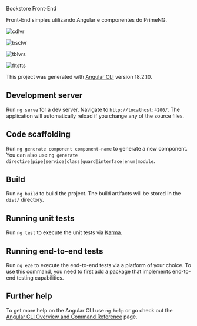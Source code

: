 Bookstore Front-End

Front-End simples utilizando Angular e componentes do PrimeNG.

![cdlvr](https://github.com/user-attachments/assets/89267b22-f521-4ce5-9887-f3dae311b6f8)

![bsclvr](https://github.com/user-attachments/assets/2e05c350-3267-4695-acb1-0c2d151ff38b)

![tblvrs](https://github.com/user-attachments/assets/3e5c2640-8ea9-4ccf-a8a3-e502af394465)

![fltstts](https://github.com/user-attachments/assets/d3646925-34b4-4469-9c38-b6acddeaf8d1)


This project was generated with [Angular CLI](https://github.com/angular/angular-cli) version 18.2.10.

## Development server

Run `ng serve` for a dev server. Navigate to `http://localhost:4200/`. The application will automatically reload if you change any of the source files.

## Code scaffolding

Run `ng generate component component-name` to generate a new component. You can also use `ng generate directive|pipe|service|class|guard|interface|enum|module`.

## Build

Run `ng build` to build the project. The build artifacts will be stored in the `dist/` directory.

## Running unit tests

Run `ng test` to execute the unit tests via [Karma](https://karma-runner.github.io).

## Running end-to-end tests

Run `ng e2e` to execute the end-to-end tests via a platform of your choice. To use this command, you need to first add a package that implements end-to-end testing capabilities.

## Further help

To get more help on the Angular CLI use `ng help` or go check out the [Angular CLI Overview and Command Reference](https://angular.dev/tools/cli) page.

